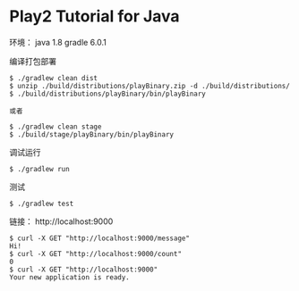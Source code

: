 # Play2 Tutorial for Java

环境：
java 1.8
gradle 6.0.1

编译打包部署

```
$ ./gradlew clean dist
$ unzip ./build/distributions/playBinary.zip -d ./build/distributions/
$ ./build/distributions/playBinary/bin/playBinary

或者

$ ./gradlew clean stage
$ ./build/stage/playBinary/bin/playBinary
```


调试运行
```
$ ./gradlew run
```

测试
```
$ ./gradlew test
```

链接： http://localhost:9000

```
$ curl -X GET "http://localhost:9000/message"
Hi!
$ curl -X GET "http://localhost:9000/count"
0
$ curl -X GET "http://localhost:9000"
Your new application is ready.
```

